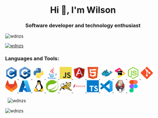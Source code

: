 <h1 align="center">Hi 👋, I'm Wilson</h1>

<h3 align="center">Software developer and technology enthusiast</h3>

<p align="left"> 
  <img src="https://komarev.com/ghpvc/?username=wdnzs&label=Profile%20views&color=0e75b6&style=flat" alt="wdnzs" /> 
</p>

<p align="left"> 
  <a href="https://github.com/ryo-ma/github-profile-trophy"><img src="https://github-profile-trophy.vercel.app/?username=wdnzs" alt="wdnzs" /></a> 
</p>

<h3 align="left">Languages and Tools:</h3>

<p align="left"> 
  <a href="https://www.cprogramming.com/" target="_blank"> 
    <img src="https://raw.githubusercontent.com/devicons/devicon/master/icons/c/c-original.svg" alt="c" width="40" height="40"/> 
  </a> 
  
  <a href="https://www.w3schools.com/cpp/" target="_blank"> 
    <img src="https://raw.githubusercontent.com/devicons/devicon/master/icons/cplusplus/cplusplus-original.svg" alt="cplusplus" width="40" height="40"/> 
  </a> 
 
  <a href="https://www.python.org" target="_blank"> 
      <img src="https://raw.githubusercontent.com/devicons/devicon/master/icons/python/python-original.svg" alt="python" width="40" height="40"/> 
  </a> 
  
  <a href="https://www.java.com/pt-BR/" target="_blank"> 
      <img src="https://github.com/devicons/devicon/blob/master/icons/java/java-original.svg" alt="java" width="40" height="40"/> 
  </a> 
  
  <a href="https://developer.mozilla.org/pt-BR/docs/Web/JavaScript" target="_blank"> 
      <img src="https://github.com/devicons/devicon/blob/master/icons/javascript/javascript-original.svg" alt="java" width="40" height="40"/> 
  </a> 
  
  <a href="https://angular.io/" target="_blank"> 
      <img src="https://github.com/devicons/devicon/blob/master/icons/angularjs/angularjs-original.svg" alt="java" width="40" height="40"/> 
  </a> 

  <a href="https://developer.mozilla.org/pt-BR/docs/Web/HTML" target="_blank"> 
      <img src="https://github.com/devicons/devicon/blob/master/icons/html5/html5-original.svg" alt="java" width="40" height="40"/> 
  </a>

  <a href="https://www.docker.com/" target="_blank"> 
      <img src="https://github.com/devicons/devicon/blob/master/icons/docker/docker-original.svg" alt="java" width="40" height="40"/> 
  </a>

  <a href="https://www.jetbrains.com/pt-br/" target="_blank"> 
      <img src="https://github.com/devicons/devicon/blob/master/icons/jetbrains/jetbrains-original.svg" alt="java" width="40" height="40"/> 
  </a>

  <a href="https://nodejs.org/en" target="_blank"> 
      <img src="https://github.com/devicons/devicon/blob/master/icons/nodejs/nodejs-plain.svg" alt="java" width="40" height="40"/> 
  </a>

  <a href="https://git-scm.com/" target="_blank"> 
      <img src="https://github.com/devicons/devicon/blob/master/icons/git/git-plain.svg" alt="java" width="40" height="40"/> 
  </a>

  <a href="https://about.gitlab.com/" target="_blank"> 
      <img src="https://github.com/devicons/devicon/blob/master/icons/gitlab/gitlab-original.svg" alt="java" width="40" height="40"/> 
  </a>

  <a href="https://azure.microsoft.com/pt-br/" target="_blank"> 
      <img src="https://github.com/devicons/devicon/blob/master/icons/azure/azure-original.svg" alt="java" width="40" height="40"/> 
  </a>

  <a href="" target="_blank"> 
      <img src="https://github.com/devicons/devicon/blob/master/icons/linux/linux-original.svg" alt="java" width="40" height="40"/> 
  </a>

  <a href="https://spring.io/" target="_blank"> 
      <img src="https://github.com/devicons/devicon/blob/master/icons/spring/spring-original.svg" alt="java" width="40" height="40"/> 
  </a>

  <a href="https://tomcat.apache.org/" target="_blank"> 
      <img src="https://github.com/devicons/devicon/blob/master/icons/tomcat/tomcat-original.svg" alt="java" width="40" height="40"/> 
  </a>

  <a href="https://www.apache.org/" target="_blank"> 
      <img src="https://github.com/devicons/devicon/blob/master/icons/apache/apache-original-wordmark.svg" alt="java" width="40" height="40"/> 
  </a>

  <a href="https://www.typescriptlang.org/" target="_blank"> 
      <img src="https://github.com/devicons/devicon/blob/master/icons/typescript/typescript-original.svg" alt="java" width="40" height="40"/> 
  </a>

  <a href="https://code.visualstudio.com/" target="_blank"> 
      <img src="https://github.com/devicons/devicon/blob/master/icons/vscode/vscode-original.svg" alt="java" width="40" height="40"/> 
  </a>

  <a href="https://www.jenkins.io/" target="_blank"> 
      <img src="https://github.com/devicons/devicon/blob/master/icons/jenkins/jenkins-original.svg" alt="java" width="40" height="40"/> 
  </a>

  <a href="https://www.figma.com/" target="_blank"> 
      <img src="https://github.com/devicons/devicon/blob/master/icons/figma/figma-original.svg" alt="java" width="40" height="40"/> 
  </a>
</p>

<p>
  &nbsp;
  <img align="center" src="https://github-readme-stats.vercel.app/api?username=wdnzs&show_icons=true&locale=en" alt="wdnzs" />
</p>

<p>
  <img align="center" src="https://github-readme-streak-stats.herokuapp.com/?user=wdnzs&" alt="wdnzs" />
</p>
